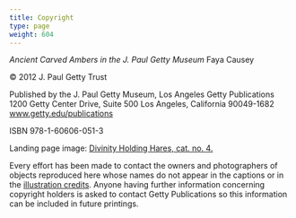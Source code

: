 ```yaml
---
title: Copyright
type: page
weight: 604
---
```



*Ancient Carved Ambers in the J. Paul Getty Museum*
Faya Causey

© 2012 J. Paul Getty Trust

Published by the J. Paul Getty Museum, Los Angeles
Getty Publications
1200 Getty Center Drive, Suite 500
Los Angeles, California 90049-1682
<a href="http://www.getty.edu/publications">www.getty.edu/publications</a>

<p itemscope itemtype="http://vocab.example.com/book"
itemid="urn:isbn:978-1-60606-051-3">ISBN 978-1-60606-051-3

Landing page image: <a href="/amber/objects/4">Divinity Holding Hares, cat. no. 4.</a>

Every effort has been made to contact the owners and photographers of objects reproduced here whose names do not appear in the captions or in the <a href="/amber/about/rights/illustrations/">illustration credits</a>. Anyone having further information concerning copyright holders is asked to contact Getty Publications so this information can be included in future printings.
